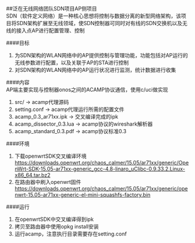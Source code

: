 ##泛在无线网络团队SDN项目AP侧项目  
SDN（软件定义网络）是一种核心思想将控制与数据分离的新型网络架构，该项目将SDN架构扩展至无线领域，使SDN控制器可同时对有线的SDN交换机以及无线的接入点AP进行配置管理、控制

####目标  
1. 为SDN架构的WLAN网络中的AP提供控制与管理功能，功能包括对AP运行的无线参数进行配置，以及关联于AP的STA进行控制  
2. 对SDN架构的WLAN网络中的AP运行状况进行监测，统计数据进行收集  

####内容  
AP端主要实现与控制器onos之间的ACAMP协议通信，使用c/uci做实现  
1. src/ -> acamp代理源码  
2. setting.conf -> acamp代理运行所需的配置文件
3. acamp_0.3_ar71xx.ipk -> 交叉编译完成的ipk  
4. acamp_dissector_0.3.lua -> acamp协议的wireshark解析器  
5. acamp_standard_0.3.pdf -> acamp协议标准0.3

####环境  
1. 下载openwrtSDK交叉编译环境  
https://downloads.openwrt.org/chaos_calmer/15.05/ar71xx/generic/OpenWrt-SDK-15.05-ar71xx-generic_gcc-4.8-linaro_uClibc-0.9.33.2.Linux-x86_64.tar.bz2  
2. 在路由器中刷入openwrt固件  
https://downloads.openwrt.org/chaos_calmer/15.05/ar71xx/generic/openwrt-15.05-ar71xx-generic-el-mini-squashfs-factory.bin  

####运行  
1. 在openwrtSDK中交叉编译得到ipk  
2. 拷贝至路由器中使用opkg install安装  
3. 运行acamp，注意执行目录需要存在setting.conf  

